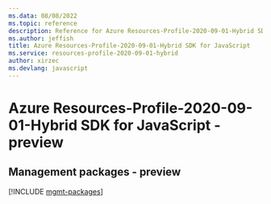 ```yaml
---
ms.data: 08/08/2022
ms.topic: reference
description: Reference for Azure Resources-Profile-2020-09-01-Hybrid SDK for JavaScript
ms.author: jeffish
title: Azure Resources-Profile-2020-09-01-Hybrid SDK for JavaScript
ms.service: resources-profile-2020-09-01-hybrid
author: xirzec
ms.devlang: javascript
---
```

# Azure Resources-Profile-2020-09-01-Hybrid SDK for JavaScript - preview

## Management packages - preview
[!INCLUDE [mgmt-packages](resources-profile-2020-09-01-hybrid-mgmt-index.md)]

